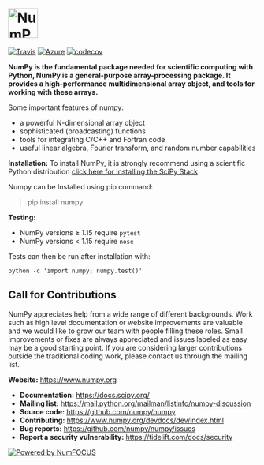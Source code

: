 # <img alt="NumPy" src="https://cdn.rawgit.com/numpy/numpy/master/branding/icons/numpylogo.svg" height="60">
[![Travis](https://img.shields.io/travis/numpy/numpy/master.svg?label=Travis%20CI)](
    https://travis-ci.org/numpy/numpy)
[![Azure](https://dev.azure.com/numpy/numpy/_apis/build/status/azure-pipeline%20numpy.numpy)](
    https://dev.azure.com/numpy/numpy/_build/latest?definitionId=5)
[![codecov](https://codecov.io/gh/numpy/numpy/branch/master/graph/badge.svg)](
    https://codecov.io/gh/numpy/numpy)


**NumPy is the fundamental package needed for scientific computing with Python, NumPy is a general-purpose 
array-processing package. It provides a high-performance multidimensional array object, and tools for 
working with these arrays.**

Some important features of numpy:

- a powerful N-dimensional array object
- sophisticated (broadcasting) functions
- tools for integrating C/C++ and Fortran code
- useful linear algebra, Fourier transform, and random number capabilities

**Installation:**
To install NumPy, it is strongly recommend using a scientific Python distribution
[click here for installing the SciPy Stack ](https://www.scipy.org/install.html)

Numpy can be Installed using pip command:
> pip install numpy

**Testing:**

- NumPy versions &ge; 1.15 require `pytest`
- NumPy versions &lt; 1.15 require `nose`

Tests can then be run after installation with:

    python -c 'import numpy; numpy.test()'


Call for Contributions
----------------------

NumPy appreciates help from a wide range of different backgrounds.
Work such as high level documentation or website improvements are valuable
and we would like to grow our team with people filling these roles.
Small improvements or fixes are always appreciated and issues labeled as easy
may be a good starting point.
If you are considering larger contributions outside the traditional coding work,
please contact us through the mailing list.

 **Website:** https://www.numpy.org
- **Documentation:** https://docs.scipy.org/
- **Mailing list:** https://mail.python.org/mailman/listinfo/numpy-discussion
- **Source code:** https://github.com/numpy/numpy
- **Contributing:** https://www.numpy.org/devdocs/dev/index.html
- **Bug reports:** https://github.com/numpy/numpy/issues
- **Report a security vulnerability:** https://tidelift.com/docs/security

[![Powered by NumFOCUS](https://img.shields.io/badge/powered%20by-NumFOCUS-orange.svg?style=flat&colorA=E1523D&colorB=007D8A)](https://numfocus.org)
